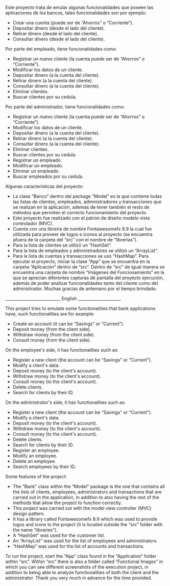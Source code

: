 Este proyecto trata de emular algunas funcionalidades que poseen las aplicaciones de los bancos, tales funcionalidades son por ejemplo: 
-	Crear una cuenta (puede ser de “Ahorros” o “Corriente”).
-	Depositar dinero (desde el lado del cliente).
-	Retirar dinero (desde el lado del cliente).
-	Consultar dinero (desde el lado del cliente).

Por parte del empleado, tiene funcionalidades como:
-	Registrar un nuevo cliente (la cuenta puede ser de “Ahorros” o “Corriente”).
-	Modificar los datos de un cliente.
-	Depositar dinero (a la cuenta del cliente).
-	Retirar dinero (a la cuenta del cliente).
-	Consultar dinero (a la cuenta del cliente).
-	Eliminar clientes.
-	Buscar clientes por su cedula.

Por parte del administrador, tiene funcionalidades como:
-	Registrar un nuevo cliente (la cuenta puede ser de “Ahorros” o “Corriente”).
-	Modificar los datos de un cliente.
-	Depositar dinero (a la cuenta del cliente).
-	Retirar dinero (a la cuenta del cliente).
-	Consultar dinero (a la cuenta del cliente).
-	Eliminar clientes.
-	Buscar clientes por su cedula.
-	Registrar un empleado.
-	Modificar un empleado.
-	Eliminar un empleado.
-	Buscar empleados por su cedula.

Algunas características del proyecto:
-	La clase “Banco” dentro del package “Model” es la que contiene todas las listas de clientes, empleados, administradores y transacciones que se realizan en la aplicación, además de tener también el resto de métodos que permiten el correcto funcionamiento del proyecto.
-	Este proyecto fue realizado con el patrón de diseño modelo vista controlador (MVC).
-	Cuenta con una librería de nombre Fontawesomefx 8.9 la cual fue utilizada para proveer de logos e iconos al proyecto (se encuentra afuera de la carpeta del “src” con el nombre de “librerías”).
-	Para la lista de clientes se utilizó un “HashSet”.
-	Para la lista de empleados y administradores se utilizó un “ArrayList”.
-	Para la lista de cuentas y transacciones se usó “HashMap”.
Para ejecutar el proyecto, iniciar la clase “App” que se encuentra en la carpeta “Aplicación” dentro de “src”. Dentro de “src” de igual manera se encuentra una carpeta de nombre “Imágenes del Funcionamiento” en la que se aprecian diferentes capturas de pantalla del proyecto ejecución, además de poder analizar funcionalidades tanto del cliente como del administrador. Muchas gracias de antemano por el tiempo brindado.

___________________________ English _____________________

This project tries to emulate some functionalities that bank applications have, such functionalities are for example:
- Create an account (it can be “Savings” or “Current”).
- Deposit money (from the client side).
- Withdraw money (from the client side).
- Consult money (from the client side).

On the employee's side, it has functionalities such as:
- Register a new client (the account can be “Savings” or “Current”).
- Modify a client's data.
- Deposit money (to the client's account).
- Withdraw money (to the client's account).
- Consult money (to the client's account).
- Delete clients.
- Search for clients by their ID.

On the administrator's side, it has functionalities such as:
- Register a new client (the account can be “Savings” or “Current”).
- Modify a client's data.
- Deposit money (to the client's account).
- Withdraw money (to the client's account).
- Consult money (to the client's account).
- Delete clients.
- Search for clients by their ID.
- Register an employee.
- Modify an employee.
- Delete an employee.
- Search employees by their ID.

Some features of the project:
- The “Bank” class within the “Model” package is the one that contains all the lists of clients, employees, administrators and transactions that are carried out in the application, in addition to also having the rest of the methods that allow the project to function correctly.
- This project was carried out with the model view controller (MVC) design pattern.
- It has a library called Fontawesomefx 8.9 which was used to provide logos and icons to the project (it is located outside the “src” folder with the name “libraries”).
- A “HashSet” was used for the customer list.
- An “ArrayList” was used for the list of employees and administrators.
- “HashMap” was used for the list of accounts and transactions.

To run the project, start the “App” class found in the “Application” folder within “src”. Within “src” there is also a folder called “Functional Images” in which you can see different screenshots of the execution project, in addition to being able to analyze functionalities of both the client and the administrator. Thank you very much in advance for the time provided.
